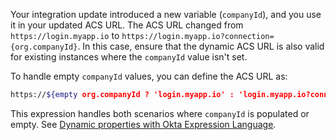    Your integration update introduced a new variable (`companyId`), and you use it in your updated ACS URL. The ACS URL changed from `https://login.myapp.io` to `https://login.myapp.io?connection={org.companyId}`. In this case, ensure that the dynamic ACS URL is also valid for existing instances where the `companyId` value isn't set.

   To handle empty `companyId` values, you can define the ACS URL as:

   ```bash
   https://${empty org.companyId ? 'login.myapp.io' : 'login.myapp.io?connection=' += org.companyId}
   ```

   This expression handles both scenarios where `companyId` is populated or empty. See [Dynamic properties with Okta Expression Language](/docs/guides/submit-oin-app/saml2/main/#dynamic-properties-with-okta-expression-language).
